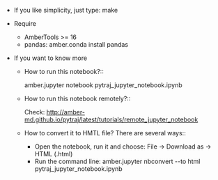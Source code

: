 - If you like simplicity, just type: make

- Require
    - AmberTools >= 16
    - pandas: amber.conda install pandas

- If you want to know more
    - How to run this notebook?::
    
        amber.jupyter notebook pytraj_jupyter_notebook.ipynb
    
    - How to run this notebook remotely?::
    
        Check: http://amber-md.github.io/pytraj/latest/tutorials/remote_jupyter_notebook
       
    - How to convert it to HMTL file? There are several ways::

        - Open the notebook, run it and choose: File -> Download as -> HTML (.html)
        - Run the command line: amber.jupyter nbconvert --to html pytraj_jupyter_notebook.ipynb
